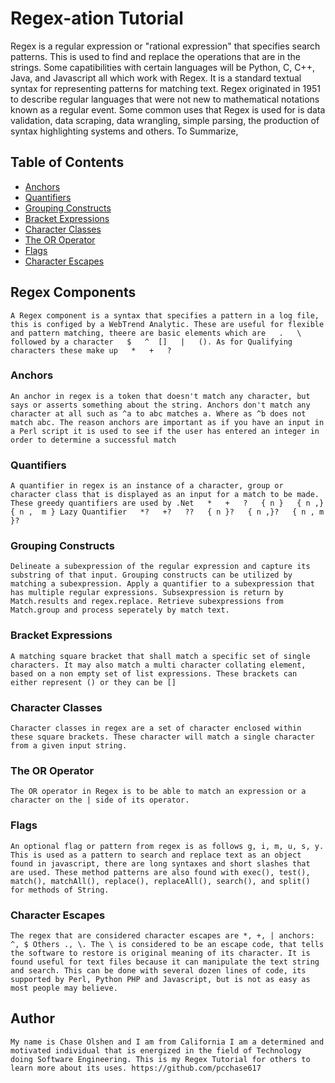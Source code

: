 # Regex-ation Tutorial 

Regex is a regular expression or "rational expression" that specifies search patterns. This is used to find and replace the operations that are in the strings. Some capatibilities with certain languages will be Python, C, C++, Java, and Javascript all which work with Regex. It is a standard textual syntax for representing patterns for matching text. Regex originated in 1951  to describe regular languages that were not new to mathematical notations known as a regular event. Some common uses that Regex is used for is data validation, data scraping, data wrangling, simple parsing, the production of syntax highlighting systems and others. To Summarize, 

## Table of Contents

- [Anchors](#anchors)
- [Quantifiers](#quantifiers)
- [Grouping Constructs](#grouping-constructs)
- [Bracket Expressions](#bracket-expressions)
- [Character Classes](#character-classes)
- [The OR Operator](#the-or-operator)
- [Flags](#flags)
- [Character Escapes](#character-escapes)

## Regex Components

``` A Regex component is a syntax that specifies a pattern in a log file, this is configed by a WebTrend Analytic. These are useful for flexible and pattern matching, theere are basic elements which are   .   \ followed by a character   $   ^  []   |   (). As for Qualifying characters these make up   *   +   ? ```

### Anchors

``` An anchor in regex is a token that doesn't match any character, but says or asserts something about the string. Anchors don't match any character at all such as ^a to abc matches a. Where as ^b does not match abc. The reason anchors are important as if you have an input in a Perl script it is used to see if the user has entered an integer in order to determine a successful match ```

### Quantifiers

``` A quantifier in regex is an instance of a character, group or character class that is displayed as an input for a match to be made. These greedy quantifiers are used by .Net   *   +   ?   { n }   { n ,}   { n ,  m } Lazy Quantifier   *?   +?   ??   { n }?   { n ,}?   { n , m }? ```

### Grouping Constructs

``` Delineate a subexpression of the regular expression and capture its substring of that input. Grouping constructs can be utilized by matching a subexpression. Apply a quantifier to a subexpression that has multiple regular expressions. Subsexpression is return by Match.results and regex.replace. Retrieve subexpressions from Match.group and process seperately by match text. ```

### Bracket Expressions

``` A matching square bracket that shall match a specific set of single characters. It may also match a multi character collating element, based on a non empty set of list expressions. These brackets can either represent () or they can be [] ```

### Character Classes

``` Character classes in regex are a set of character enclosed within these square brackets. These character will match a single character from a given input string.  ```

### The OR Operator

``` The OR operator in Regex is to be able to match an expression or a character on the | side of its operator. ```

### Flags

``` An optional flag or pattern from regex is as follows g, i, m, u, s, y. This is used as a pattern to search and replace text as an object found in javascript, there are long syntaxes and short slashes that are used. These method patterns are also found with exec(), test(), match(), matchAll(), replace(), replaceAll(), search(), and split() for methods of String. ```

### Character Escapes

``` The regex that are considered character escapes are *, +, | anchors: ^, $ Others ., \. The \ is considered to be an escape code, that tells the software to restore is original meaning of its character. It is found useful for text files because it can manipulate the text string and search. This can be done with several dozen lines of code, its supported by Perl, Python PHP and Javascript, but is not as easy as most people may believe. ```

## Author

``` My name is Chase Olshen and I am from California I am a determined and motivated individual that is energized in the field of Technology doing Software Engineering. This is my Regex Tutorial for others to learn more about its uses. https://github.com/pcchase617 ```

